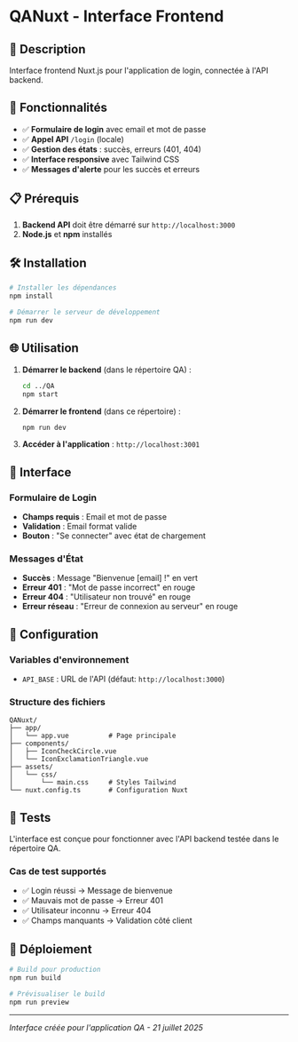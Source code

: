 # QANuxt - Interface Frontend

## 🎯 Description

Interface frontend Nuxt.js pour l'application de login, connectée à l'API backend.

## 🚀 Fonctionnalités

- ✅ **Formulaire de login** avec email et mot de passe
- ✅ **Appel API** `/login` (locale)
- ✅ **Gestion des états** : succès, erreurs (401, 404)
- ✅ **Interface responsive** avec Tailwind CSS
- ✅ **Messages d'alerte** pour les succès et erreurs

## 📋 Prérequis

1. **Backend API** doit être démarré sur `http://localhost:3000`
2. **Node.js** et **npm** installés

## 🛠️ Installation

```bash
# Installer les dépendances
npm install

# Démarrer le serveur de développement
npm run dev
```

## 🌐 Utilisation

1. **Démarrer le backend** (dans le répertoire QA) :
   ```bash
   cd ../QA
   npm start
   ```

2. **Démarrer le frontend** (dans ce répertoire) :
   ```bash
   npm run dev
   ```

3. **Accéder à l'application** : `http://localhost:3001`

## 🎨 Interface

### Formulaire de Login
- **Champs requis** : Email et mot de passe
- **Validation** : Email format valide
- **Bouton** : "Se connecter" avec état de chargement

### Messages d'État
- **Succès** : Message "Bienvenue [email] !" en vert
- **Erreur 401** : "Mot de passe incorrect" en rouge
- **Erreur 404** : "Utilisateur non trouvé" en rouge
- **Erreur réseau** : "Erreur de connexion au serveur" en rouge

## 🔧 Configuration

### Variables d'environnement
- `API_BASE` : URL de l'API (défaut: `http://localhost:3000`)

### Structure des fichiers
```
QANuxt/
├── app/
│   └── app.vue          # Page principale
├── components/
│   ├── IconCheckCircle.vue
│   └── IconExclamationTriangle.vue
├── assets/
│   └── css/
│       └── main.css     # Styles Tailwind
└── nuxt.config.ts       # Configuration Nuxt
```

## 🧪 Tests

L'interface est conçue pour fonctionner avec l'API backend testée dans le répertoire QA.

### Cas de test supportés
- ✅ Login réussi → Message de bienvenue
- ✅ Mauvais mot de passe → Erreur 401
- ✅ Utilisateur inconnu → Erreur 404
- ✅ Champs manquants → Validation côté client

## 🚀 Déploiement

```bash
# Build pour production
npm run build

# Prévisualiser le build
npm run preview
```

---
*Interface créée pour l'application QA - 21 juillet 2025*
